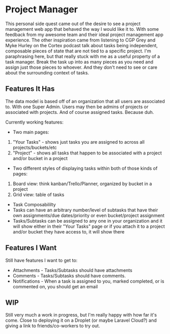 # Project Manager

This personal side quest came out of the desire to see a project management web app that behaved the way I would like it to. With some feedback from my awesome team and their ideal project management app experience.
The other inspiration came from listening to CGP Grey and Myke Hurley on the Cortex podcast talk about tasks being independent, composable pieces of state that are not tied to a specific project. I'm paraphrasing here, but that really stuck with me as a useful property of a task manager. Break the task up into as many pieces as you need and assign just those pieces to whoever. And they don't need to see or care about the surrounding context of tasks.

## Features It Has

The data model is based off of an organization that all users are associated to. With one Super Admin. Users may then be admins of projects or associated with projects. And of course assigned tasks. Because duh.

Currently working features:
 - Two main pages:
  1. "Your Tasks" - shows just tasks you are assigned to across all projects/buckets/etc
  2. "Project" - shows all tasks that happen to be associated with a project and/or bucket in a project
 - Two different styles of displaying tasks within both of those kinds of pages:
  1. Board view: think kanban/Trello/Planner, organized by bucket in a project
  2. Grid view: table of tasks
 - Task Composabililty
  - Tasks can have an arbitrary number/level of subtasks that have their own assignments/due dates/priority or even bucket/project assignment
  - Tasks/Subtasks can be assigned to any one in your organization and it will show either in their "Your Tasks" page or if you attach it to a project and/or bucket they have access to, it will show there

## Features I Want

Still have features I want to get to:
 - Attachments - Tasks/Subtasks should have attachments
 - Comments - Tasks/Subtasks should have comments.
 - Notifications - When a task is assigned to you, marked completed, or is commented on, you should get an email

## WIP

Still very much a work in progress, but I'm really happy with how far it's come. Close to deploying it on a Droplet (or maybe Laravel Cloud?) and giving a link to friends/co-workers to try out.
